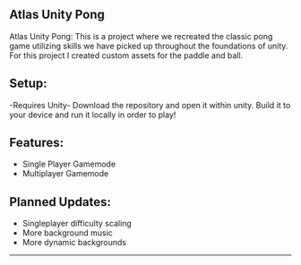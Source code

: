 Atlas Unity Pong
-

Atlas Unity Pong: This is a project where we recreated the classic pong game utilizing skills we have picked up throughout the foundations of unity. For this project I created custom assets for the paddle and ball.

Setup:
-
-Requires Unity-
Download the repository and open it within unity. Build it to your device and run it locally in order to play!



Features:
-
-  Single Player Gamemode
- Multiplayer Gamemode



Planned Updates:
-
- Singleplayer difficulty scaling
- More background music
- More dynamic backgrounds





---



